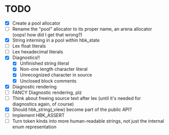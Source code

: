 # TODO
- [X] Create a pool allocator
- [ ] Rename the "pool" allocator to its proper name, an arena allocator (oops! how did I get that wrong?)
- [X] String interning in a pool within hbk_state
- [ ] Lex float literals
- [ ] Lex hexadecimal literals
- [X] Diagnostics!!
    - [X] Unfinished string literal
    - [X] Non-one length character literal
    - [X] Unrecognized character in source
    - [X] Unclosed block comments
- [X] Diagnostic rendering
- [ ] FANCY Diagnostic rendering, plz
- [ ] Think about freeing source text after lex (until it's needed for diagnostics again, of course)
- [X] Should hbk_string(_view) become part of the public API?
- [ ] Implement HBK_ASSERT
- [ ] Turn token kinds into more human-readable strings, not just the internal enum representation

